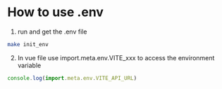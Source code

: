 # How to use .env

1. run and get the .env file
```bash
make init_env
```

2. In vue file use import.meta.env.VITE_xxx to access the environment variable

```javascript
console.log(import.meta.env.VITE_API_URL)
```
